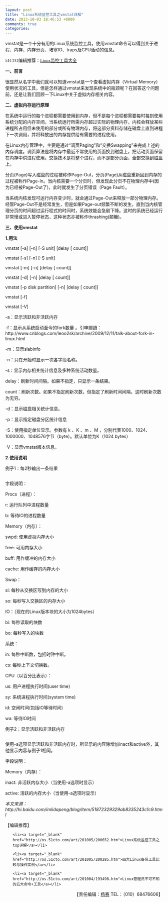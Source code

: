 ```yaml
---
layout: post
title: "Linux系统监控工具之vmstat详解"
date: 2013-10-03 18:46:53 +0800
comments: true
categories: 
---
```

<!--more-->
<p>vmstat是一个十分有用的Linux系统监控工具，使用vmstat命令可以得到关于进程、内存、内存分页、堵塞IO、traps及CPU活动的信息。</p>

<p><span style="font-family: 黑体">51CTO编辑推荐：</span><a href="http://os.51cto.com/art/201005/200741.htm" target="_blank"><span style="font-family: 黑体">Linux监控工具大全</span></a></p>

<p><strong>一、前言</strong></p>

<p>很显然从名字中我们就可以知道vmstat是一个查看虚拟内存（Virtual Memory）使用状况的工具，但是怎样通过vmstat来发现系统中的瓶颈呢？在回答这个问题前，还是让我们回顾一下Linux中关于虚拟内存相关内容。</p>

<p><strong>二、虚拟内存运行原理</strong></p>

<p>在系统中运行的每个进程都需要使用到内存，但不是每个进程都需要每时每刻使用系统分配的内存空间。当系统运行所需内存超过实际的物理内存，内核会释放某些进程所占用但未使用的部分或所有物理内存，将这部分资料存储在磁盘上直到进程下一次调用，并将释放出的内存提供给有需要的进程使用。</p>

<p>在Linux内存管理中，主要是通过&ldquo;调页Paging&rdquo;和&ldquo;交换Swapping&rdquo;来完成上述的内存调度。调页算法是将内存中最近不常使用的页面换到磁盘上，把活动页面保留在内存中供进程使用。交换技术是将整个进程，而不是部分页面，全部交换到磁盘上。</p>

<p>分页(Page)写入磁盘的过程被称作Page-Out，分页(Page)从磁盘重新回到内存的过程被称作Page-In。当内核需要一个分页时，但发现此分页不在物理内存中(因为已经被Page-Out了)，此时就发生了分页错误（Page Fault）。</p>

<p>当系统内核发现可运行内存变少时，就会通过Page-Out来释放一部分物理内存。经管Page-Out不是经常发生，但是如果Page-out频繁不断的发生，直到当内核管理分页的时间超过运行程式的时间时，系统效能会急剧下降。这时的系统已经运行非常慢或进入暂停状态，这种状态亦被称作thrashing(颠簸)。</p>

<p><strong>三、使用vmstat</strong></p>

<p><strong>1.用法</strong></p>

<p>vmstat [-a] [-n] [-S unit] [delay [ count]]</p>

<p>vmstat [-s] [-n] [-S unit]</p>

<p>vmstat [-m] [-n] [delay [ count]]</p>

<p>vmstat [-d] [-n] [delay [ count]]</p>

<p>vmstat [-p disk partition] [-n] [delay [ count]]</p>

<p>vmstat [-f]</p>

<p>vmstat [-V]</p>

<p>-a：显示活跃和非活跃内存</p>

<p>-f：显示从系统启动至今的fork数量 。引申閱讀： http://www.cnblogs.com/leoo2sk/archive/2009/12/11/talk-about-fork-in-linux.html</p>

<p>-m：显示slabinfo</p>

<p>-n：只在开始时显示一次各字段名称。</p>

<p>-s：显示内存相关统计信息及多种系统活动数量。</p>

<p>delay：刷新时间间隔。如果不指定，只显示一条结果。</p>

<p>count：刷新次数。如果不指定刷新次数，但指定了刷新时间间隔，这时刷新次数为无穷。</p>

<p>-d：显示磁盘相关统计信息。</p>

<p>-p：显示指定磁盘分区统计信息</p>

<p>-S：使用指定单位显示。参数有 k 、K 、m 、M ，分别代表1000、1024、1000000、1048576字节（byte）。默认单位为K（1024 bytes）</p>

<p>-V：显示vmstat版本信息。</p>

<p></p>

<p><strong>2.使用说明</strong></p>

<p>例子1：每2秒输出一条结果</p>

<p><img  class='fit-image' onload='javascript:if(this.width>498)this.width=498;' onmousewheel = 'javascript:return big(this)' border="0" alt="" small="0" src="http://images.51cto.com/files/uploadimg/20100519/1023590.jpg" /></p>

<p>字段说明：</p>

<p>Procs（进程）：</p>

<p>r: 运行队列中进程数量</p>

<p>b: 等待IO的进程数量</p>

<p>Memory（内存）：</p>

<p>swpd: 使用虚拟内存大小</p>

<p>free: 可用内存大小</p>

<p>buff: 用作缓冲的内存大小</p>

<p>cache: 用作缓存的内存大小</p>

<p>Swap：</p>

<p>si: 每秒从交换区写到内存的大小</p>

<p>so: 每秒写入交换区的内存大小</p>

<p>IO：（现在的Linux版本块的大小为1024bytes）</p>

<p>bi: 每秒读取的块数</p>

<p>bo: 每秒写入的块数</p>

<p>系统：</p>

<p>in: 每秒中断数，包括时钟中断。</p>

<p>cs: 每秒上下文切换数。</p>

<p>CPU（以百分比表示）：</p>

<p>us: 用户进程执行时间(user time)</p>

<p>sy: 系统进程执行时间(system time)</p>

<p>id: 空闲时间(包括IO等待时间)</p>

<p>wa: 等待IO时间</p>

<p>例子2：显示活跃和非活跃内存</p>

<p><img  class='fit-image' onload='javascript:if(this.width>498)this.width=498;' onmousewheel = 'javascript:return big(this)' border="0" alt="" small="0" src="http://images.51cto.com/files/uploadimg/20100519/1023591.jpg" /></p>

<p>使用-a选项显示活跃和非活跃内存时，所显示的内容除增加inact和active外，其他显示内容与例子1相同。</p>

<p>字段说明：</p>

<p>Memory（内存）：</p>

<p>inact: 非活跃内存大小（当使用-a选项时显示）</p>

<p>active: 活跃的内存大小（当使用-a选项时显示）</p>

<p><em>本文来源：http://hi.baidu.com/imlidapeng/blog/item/51872329329ab8335243c1c9.html</em></p>

<p>【编辑推荐】</p>

<ol>

    <li><a target="_blank" href="http://os.51cto.com/art/201005/200652.htm">Linux系统监控工具之top详解</a></li>

    <li><a target="_blank" href="http://os.51cto.com/art/201005/200285.htm">四大Linux备份工具比较与操作实例</a></li>

    <li><a target="_blank" href="http://os.51cto.com/art/201004/193498.htm">Linux管理员不可不知的五大命令+工具</a></li>

</ol>

<div align="right">【责任编辑：<a class="ln" href="mailto:yangsai@51cto.com">杨赛</a> TEL：（010）68476606】</div><br> 
<p class="blank10"></p> 
